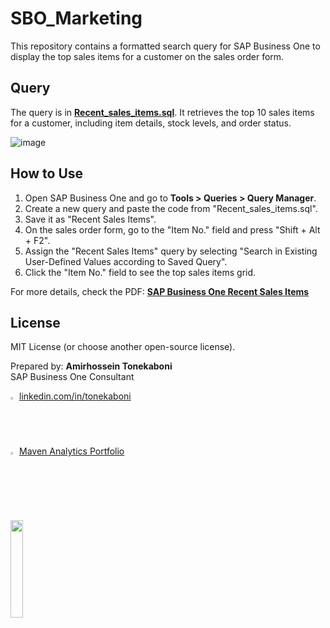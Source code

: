 # SBO_Marketing

This repository contains a formatted search query for SAP Business One to display the top sales items for a customer on the sales order form.

## Query

The query is in **[Recent_sales_items.sql](Formatted_Search/Recent_sales_items.sql)**. It retrieves the top 10 sales items for a customer, including item details, stock levels, and order status.

![image](https://github.com/user-attachments/assets/573300a3-3936-4e82-8644-bbcb66e87b2c)


## How to Use

1. Open SAP Business One and go to **Tools > Queries > Query Manager**.
2. Create a new query and paste the code from "Recent_sales_items.sql".
3. Save it as "Recent Sales Items".
4. On the sales order form, go to the "Item No." field and press "Shift + Alt + F2".
5. Assign the "Recent Sales Items" query by selecting "Search in Existing User-Defined Values according to Saved Query".
6. Click the "Item No." field to see the top sales items grid.

For more details, check the PDF: **[SAP Business One Recent Sales Items](https://github.com/user-attachments/files/20432247/SBO_FS_Recent_Sales_Items.pdf)**


## License
MIT License (or choose another open-source license).

Prepared by: **Amirhossein Tonekaboni**<br>SAP Business One Consultant

<img src="https://github.com/user-attachments/assets/810e92a1-f6eb-4a5b-a2f5-ea61ad1241af" width="2%">   [linkedin.com/in/tonekaboni](https://www.linkedin.com/in/tonekaboni/)
<br><img src="https://media.licdn.com/dms/image/v2/C4E0BAQGKWpCXrVLm3Q/company-logo_200_200/company-logo_200_200/0/1630580865071/maven_analytics_logo?e=2147483647&v=beta&t=qcxrRWZs5vlYYcpVOg8wAci5gc0UJmV_L0QlzWdaqwc" width="2%"> [Maven Analytics Portfolio](https://mavenanalytics.io/project/33114)
  
<br><img src="https://github.com/user-attachments/assets/23de988a-1c18-4938-8951-15715c6b1da4" width="20%">
